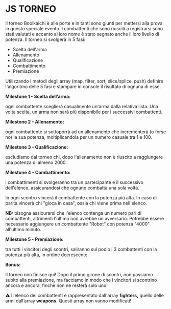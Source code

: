 # JS TORNEO

Il torneo Boolkaichi è alle porte e in tanti sono giunti per mettersi alla prova in questo speciale evento.
I combattenti che sono riusciti a registrarsi sono stati valutati e accanto al loro nome è stato segnato anche il loro livello di potenza. 
Il torneo si svolgerà in 5 fasi:

- Scelta dell'arma
- Allenamento
- Qualificazione
- Combattimento
- Premiazione

Utilizzando i metodi degli array (map, filter, sort, slice/splice, push) definire l'algoritmo delle 5 fasi e stampare in console il risultato di ognuna di esse.

**Milestone 1 - Scelta dell’arma:**

ogni combattente sceglierà casualmente un'arma dalla relativa lista. Una volta scelta, un'arma non sarà più disponibile per i successivi combattenti.

**Milestone 2 - Allenamento:**

ogni combattente si sottoporrà ad un allenamento che incrementerà (o forse no) la sua potenza, moltiplicandola per un numero casuale tra 1 e 100.

**Milestone 3 - Qualificazione:**

escludiamo dal torneo chi, dopo l'allenamento non è riuscito a raggiungere una potenza di almeno 2000.

**Milestone 4 - Combattimento:**

i combattimenti si svolgeranno tra un partecipante e il successivo dell'elenco, assicurandosi che ognuno combatta una sola volta. 

In ogni scontro vincerà il combattente con la potenza più alta. In caso di parità vincerà chi "gioca in casa", ossia chi viene prima nell'elenco.

**NB:** bisogna assicurarsi che l'elenco contenga un numero pari di combattenti, altrimenti l'ultimo non avrebbe un avversario. Potrebbe essere necessario aggiungere un combattente "Robot" con potenza "4000" all'ultimo minuto.

**Milestone 5 - Premiazione:**

tra tutti i vincitori degli scontri, saliranno sul podio i 3 combattenti con la potenza più alta, in ordine decrescente.

**Bonus:**

Il torneo non finisce qui! Dopo il primo girone di scontri, non passiamo subito alla premiazione, ma facciamo in modo che i vincitori si scontrino ancora e ancora, finchè non ne resterà solo uno!

⚠️ L'elenco dei combattenti è rappresentato dall'array **fighters,** quello delle armi dall’array **weapons**. Questi array non vanno modificati!

